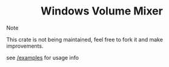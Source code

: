 <h1 align="center">Windows Volume Mixer</h1>

> [!NOTE]
> This crate is not being maintained, feel free to fork it and make improvements.

see [/examples](https://github.com/jesseborg/windows-volume-mixer/tree/main/examples) for usage info
